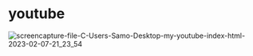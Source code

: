 # youtube
![screencapture-file-C-Users-Samo-Desktop-my-youtube-index-html-2023-02-07-21_23_54](https://user-images.githubusercontent.com/121224893/217356910-a72d88c5-eb5e-4482-a59b-1f2a4208a445.png)

